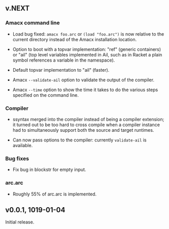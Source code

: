 ## v.NEXT

### Amacx command line

* Load bug fixed: `amacx foo.arc` or `(load "foo.arc")` is now
  relative to the current directory instead of the Amacx installation
  location.

* Option to boot with a topvar implementation: "ref" (generic
  containers) or "ail" (top level variables implemented in Ail, such
  as in Racket a plain symbol references a variable in the namespace).

* Default topvar implementation to "ail" (faster).

* Amacx `--validate-ail` option to validate the output of the
  compiler.

* Amacx `--time` option to show the time it takes to do the various
  steps specified on the command line.


### Compiler

* ssyntax merged into the compiler instead of being a compiler
  extension; it turned out to be too hard to cross compile when a
  compiler instance had to simultaneously support both the source and
  target runtimes.

* Can now pass options to the compiler: currently `validate-ail` is
  available.


### Bug fixes

* Fix bug in blockstr for empty input.


### arc.arc

* Roughly 55% of arc.arc is implemented.


## v0.0.1, 1019-01-04

Initial release.

